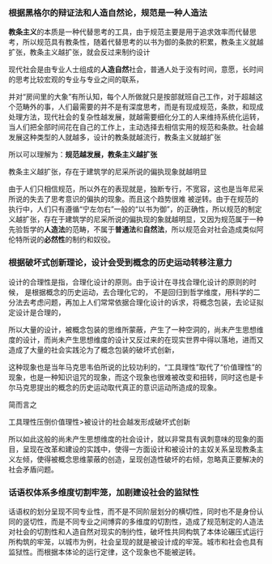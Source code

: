 ### 根据黑格尔的辩证法和人造自然论，规范是一种人造法

**教条主义**的本质是一种代替思考的工具，由于规范主要是用于追求效率而代替思考，所以规范具有教条性，随着代替思考的以书为御的条款的积累，教条主义就越扩张，教条主义越扩张，就会反过来制约设计

现代社会是由专业人士组成的**人造自然**社会，普通人处于没有时间，意愿，长时间的思考比较宏观的专业与专业之间的联系，

并对“房间里的大象”有所认知，每个人所做就只是按部就班自己工作，对于超越这个范畴外的事，人们最需要的并不是有深度思考，而是有现成规范，条款，和现成处理方法，现代社会的复杂性越发展，就越需要细化分工的人来维持系统化运转，当人们把全部时间花在自己的工作上，主动选择去相信实用的规范和条款。社会越发展这种类型的人就越多，设计的教条就越流行，教条主义就越扩张



所以可以理解为：**规范越发展，教条主义越扩张**


教条主义越扩张，存在于建筑学的尼采所说的偏执现象就越明显

由于人们只相信规范，所以外在的表现就是，独断专行，不宽容，这也是当年尼采所说的失去了思考意识的偏执的现象。而且这个趋势很难 被逆转。由于在规范的执行中，人们只有遵循“宁左勿右”一般的“以书为御”，的正确性，所以规范的制定义越扩张，存在于建筑学的尼采所说的偏执现的象就越明显，又因为规范属于一种先验哲学的**人造法**的范畴，不属于**普通法**和**自然法**，所以规范会对社会造成类似阿伦特所说的**必然性**的制约和奴役。


### 根据破坏式创新理论，设计会受到概念的历史运动转移注意力

设计的合理性是指，合理化设计的原则。由于设计在寻找合理化设计的原则的时候，
是根据概念的历史运动，去合理化它的，
不是回归到哲学维度，用科学的二分法去考虑问题，再加上人们常常依据合理化设计的诉求，将概念包装，去论证拟定设计是合理的，

所以大量的设计，被概念包装的思维所蒙蔽，产生了一种空洞的，尚未产生思想维度的设计，而尚未产生思想维度的设计又反过来的在现实世界中得以落地，进而又造成了大量的社会实践沦为了概念包装的破坏式创新，

这种现象也是当年马克思韦伯所说的比较功利的，“工具理性”取代了“价值理性”的现象，也是一种知识诅咒的现象，而这个现象也很难被改变和扭转，同时这也是卡尔马克思提出的概念的历史运动取代真正的意识运动所造成的现象。

简而言之

工具理性压倒价值理性>被设计的社会越发形成破坏式创新


所以如此这般的尚未产生思想维度的社会设计，就以非常具有讽刺意味的现象的面目，呈现在改革和建设的实践中，使得一方面设计和被设计的主奴关系呈现教条主义左倾，使得被概念思维蒙蔽的创造，呈现创造性破坏的右倾，忽略真正要解决的社会矛盾问题。

### 话语权体系多维度切割牢笼，加剧建设社会的监狱性

话语权的划分呈现不同专业性，而不是不同阶层划分的横切性，同时也不是身份认同的竖切性，而是不同专业之间博弈的多维度的切割性，造成了规范制定的人造法对社会的切割性和人造自然对现实的制约性，破坏性共同构筑了本体论碾压式运行所构筑的牢笼，以城市为例，社会呈现的就是被设计成的牢笼。城市和社会也具有监狱性。而根据本体论的运行定律，这个现象也不能被逆转。


